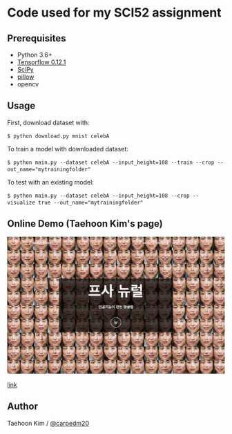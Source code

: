 # Code used for my SCI52 assignment


## Prerequisites

- Python 3.6+
- [Tensorflow 0.12.1](https://github.com/tensorflow/tensorflow/tree/r0.12)
- [SciPy](http://www.scipy.org/install.html)
- [pillow](https://github.com/python-pillow/Pillow)
- opencv

## Usage

First, download dataset with:

    $ python download.py mnist celebA

To train a model with downloaded dataset:

    $ python main.py --dataset celebA --input_height=108 --train --crop --out_name="mytrainingfolder"

To test with an existing model:

    $ python main.py --dataset celebA --input_height=108 --crop --visualize true --out_name="mytrainingfolder"


## Online Demo (Taehoon Kim's page)

[<img src="https://raw.githubusercontent.com/carpedm20/blog/master/content/images/face.png">](http://carpedm20.github.io/faces/)

[link](http://carpedm20.github.io/faces/)



## Author

Taehoon Kim / [@carpedm20](http://carpedm20.github.io/)

